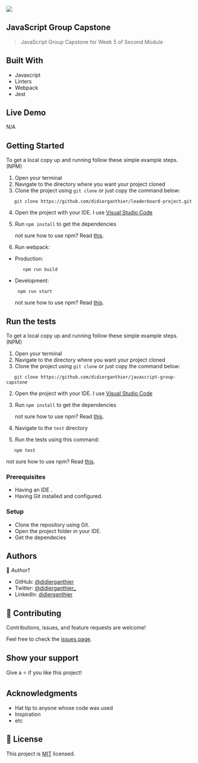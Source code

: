 ![](https://img.shields.io/badge/Microverse-blueviolet)

## JavaScript Group Capstone

> JavaScript Group Capstone for Week 5 of Second Module


## Built With
- Javascript
- Linters
- Webpack
- Jest


## Live Demo
N/A

## Getting Started
To get a local copy up and running follow these simple example steps. (NPM)
1. Open your terminal
2. Navigate to the directory where you want your project cloned
3. Clone the project using `git clone` or just copy the command below:
```  
   git clone https://github.com/didierganthier/leaderboard-project.git
```   
4. Open the project with your IDE. I use [Visual Studio Code](https://code.visualstudio.com/download)
5. Run `npm install` to get the dependencies

   not sure how to use npm? Read [this](https://docs.npmjs.com/downloading-and-installing-node-js-and-npm).
6. Run webpack:
- Production:
   ``` 
      npm run build
   ```  
- Development:
  ```
   npm run start
  ```
  not sure how to use npm? Read [this](https://docs.npmjs.com/downloading-and-installing-node-js-and-npm).

## Run the tests
To get a local copy up and running follow these simple example steps. (NPM)
1. Open your terminal
2. Navigate to the directory where you want your project cloned
1. Clone the project using `git clone` or just copy the command below:
```  
   git clone https://github.com/didierganthier/javascript-group-capstone
```   
2. Open the project with your IDE. I use [Visual Studio Code](https://code.visualstudio.com/download)
3. Run `npm install` to get the dependencies

   not sure how to use npm? Read [this](https://docs.npmjs.com/downloading-and-installing-node-js-and-npm).
4. Navigate to the `test` directory  
5. Run the tests using this command:
```  
   npm test
```   
  not sure how to use npm? Read [this](https://docs.npmjs.com/downloading-and-installing-node-js-and-npm).

### Prerequisites
- Having an IDE .
- Having Git installed and configured.

### Setup
- Clone the repository using Git.
- Open the project folder in your IDE.
- Get the dependecies



## Authors

👤 *Author1*

- GitHub: [@didierganthier](https://github.com/didierganthier)
- Twitter: [@didierganthier_](https://twitter.com/didierganthier_)
- LinkedIn: [didierganthier](https://linkedin.com/in/didierganthier)

## 🤝 Contributing

Contributions, issues, and feature requests are welcome!

Feel free to check the [issues page](../../issues/).

## Show your support

Give a ⭐️ if you like this project!

## Acknowledgments

- Hat tip to anyone whose code was used
- Inspiration
- etc

## 📝 License

This project is [MIT](./LICENSE) licensed.
